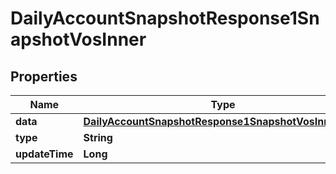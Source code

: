 

# DailyAccountSnapshotResponse1SnapshotVosInner


## Properties

| Name | Type | Description | Notes |
|------------ | ------------- | ------------- | -------------|
|**data** | [**DailyAccountSnapshotResponse1SnapshotVosInnerData**](DailyAccountSnapshotResponse1SnapshotVosInnerData.md) |  |  [optional] |
|**type** | **String** |  |  [optional] |
|**updateTime** | **Long** |  |  [optional] |



